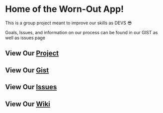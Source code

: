 # Home of the Worn-Out App!

This is a group project meant to improve our skills as DEVS 😎

Goals, Issues, and information on our process can be found in our GIST as well as issues page

## View Our [Project](https://github.com/users/FlameRender/projects/1) 
## View Our [Gist](https://gist.github.com/FlameRender/bea3fca3546f3b9422d55f65feda8669#feature-goals)
## View Our [Issues](https://github.com/FlameRender/worn-out/issues)
## View Our [Wiki](https://github.com/FlameRender/worn-out/wiki)



